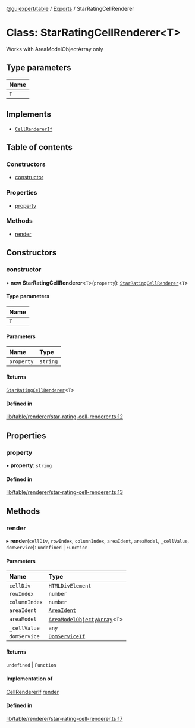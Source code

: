 [@guiexpert/table](../README.md) / [Exports](../modules.md) / StarRatingCellRenderer

# Class: StarRatingCellRenderer\<T\>

Works with AreaModelObjectArray only

## Type parameters

| Name |
| :------ |
| `T` |

## Implements

- [`CellRendererIf`](../interfaces/CellRendererIf.md)

## Table of contents

### Constructors

- [constructor](StarRatingCellRenderer.md#constructor)

### Properties

- [property](StarRatingCellRenderer.md#property)

### Methods

- [render](StarRatingCellRenderer.md#render)

## Constructors

### constructor

• **new StarRatingCellRenderer**\<`T`\>(`property`): [`StarRatingCellRenderer`](StarRatingCellRenderer.md)\<`T`\>

#### Type parameters

| Name |
| :------ |
| `T` |

#### Parameters

| Name | Type |
| :------ | :------ |
| `property` | `string` |

#### Returns

[`StarRatingCellRenderer`](StarRatingCellRenderer.md)\<`T`\>

#### Defined in

[lib/table/renderer/star-rating-cell-renderer.ts:12](https://github.com/guiexperttable/ge-table/blob/65d38fc/libs/table/src/lib/table/renderer/star-rating-cell-renderer.ts#L12)

## Properties

### property

• **property**: `string`

#### Defined in

[lib/table/renderer/star-rating-cell-renderer.ts:13](https://github.com/guiexperttable/ge-table/blob/65d38fc/libs/table/src/lib/table/renderer/star-rating-cell-renderer.ts#L13)

## Methods

### render

▸ **render**(`cellDiv`, `rowIndex`, `columnIndex`, `areaIdent`, `areaModel`, `_cellValue`, `domService`): `undefined` \| `Function`

#### Parameters

| Name | Type |
| :------ | :------ |
| `cellDiv` | `HTMLDivElement` |
| `rowIndex` | `number` |
| `columnIndex` | `number` |
| `areaIdent` | [`AreaIdent`](../modules.md#areaident) |
| `areaModel` | [`AreaModelObjectyArray`](AreaModelObjectyArray.md)\<`T`\> |
| `_cellValue` | `any` |
| `domService` | [`DomServiceIf`](../interfaces/DomServiceIf.md) |

#### Returns

`undefined` \| `Function`

#### Implementation of

[CellRendererIf](../interfaces/CellRendererIf.md).[render](../interfaces/CellRendererIf.md#render)

#### Defined in

[lib/table/renderer/star-rating-cell-renderer.ts:17](https://github.com/guiexperttable/ge-table/blob/65d38fc/libs/table/src/lib/table/renderer/star-rating-cell-renderer.ts#L17)
